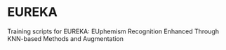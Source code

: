 # EUREKA
Training scripts for EUREKA: EUphemism Recognition Enhanced Through KNN-based Methods and Augmentation 
